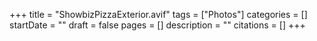 +++
title = "ShowbizPizzaExterior.avif"
tags = ["Photos"]
categories = []
startDate = ""
draft = false
pages = []
description = ""
citations = []
+++
